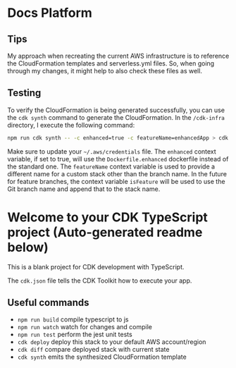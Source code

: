 # Docs Platform

## Tips

My approach when recreating the current AWS infrastructure is to reference the CloudFormation templates and serverless.yml files. So, when going through my changes, it might help to also check these files as well.

## Testing

To verify the CloudFormation is being generated successfully, you can use the `cdk synth` command to generate the CloudFormation. In the `/cdk-infra` directory, I execute the following command:

```zsh
npm run cdk synth -- -c enhanced=true -c featureName=enhancedApp > cdk.out/template.yaml
```

Make sure to update your `~/.aws/credentials` file. The `enhanced` context variable, if set to true, will use the `Dockerfile.enhanced` dockerfile instead of the standard one. The `featureName` context variable is used to provide a different name for a custom stack other than the branch name. In the future for feature branches, the context variable `isFeature` will be used to use the Git branch name and append that to the stack name.

# Welcome to your CDK TypeScript project (Auto-generated readme below)

This is a blank project for CDK development with TypeScript.

The `cdk.json` file tells the CDK Toolkit how to execute your app.

## Useful commands

- `npm run build` compile typescript to js
- `npm run watch` watch for changes and compile
- `npm run test` perform the jest unit tests
- `cdk deploy` deploy this stack to your default AWS account/region
- `cdk diff` compare deployed stack with current state
- `cdk synth` emits the synthesized CloudFormation template
